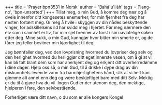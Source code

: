+++
title = 'Prayer bpn3531 in Norsk'
author = 'Bahá'u'lláh'
tags = ['lang-no', 'bpn-unsorted']
+++
Tillat meg, o min Gud, å komme deg nær og å dvele innenfor ditt kongesetes enemerker, for min fjernhet fra deg har nesten fortært meg. Gi meg å hvile i skyggen av din nådes beskyttende vinger, for adskillelsens ild har svidd meg i hjertet. Før meg nærmere den elv som i sannhet er liv, for min sjel brenner av tørst i sin uavlatelige søken etter deg. Mine sukk, o min Gud, kunngjør hvor bitter min smerte er, og de tårer jeg feller bevitner min kjærlighet til deg.
 
Jeg bønnfaller deg, ved den lovprisning hvormed du lovpriser deg selv og den herlighet hvormed du herliggjør ditt eget innerste vesen, om å gi at vi kan bli talt blant dem som har anerkjent deg og erkjent ditt overherredømme i dine dager. Hjelp oss så, o min Gud, til å drikke i dype drag av din miskunnhets levende vann fra barmhjertighetens hånd, slik at vi helt kan glemme alt annet enn deg og være beskjeftiget bare med ditt Selv. Mektig er du til å gjøre hva du vil. Ingen Gud er der utenom deg, den mektige, hjelperen i fare, den selvbestående.
 
Forherliget være ditt navn, o du som er alle kongers Konge!
